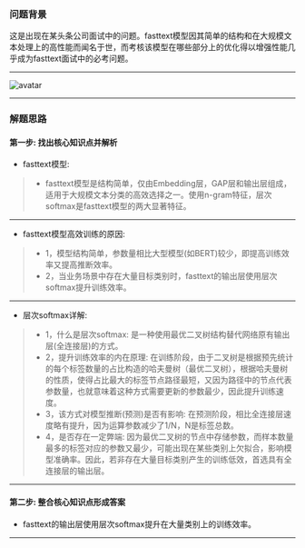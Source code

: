 


### 问题背景


这是出现在某头条公司面试中的问题。fasttext模型因其简单的结构和在大规模文本处理上的高性能而闻名于世，而考核该模型在哪些部分上的优化得以增强性能几乎成为fasttext面试中的必考问题。

---

![avatar](https://github.com/AITutorials/manuals/blob/master/img/fasttext-logo-color-web.png)

---

### 解题思路


#### 第一步: 找出核心知识点并解析

* fasttext模型:
>	* fasttext模型是结构简单，仅由Embedding层，GAP层和输出层组成，适用于大规模文本分类的高效选择之一。使用n-gram特征，层次softmax是fasttext模型的两大显著特征。

---

* fasttext模型高效训练的原因:
>	* 1，模型结构简单，参数量相比大型模型(如BERT)较少，即提高训练效率又提高推断效率。
>	* 2，当业务场景中存在大量目标类别时，fasttext的输出层使用层次softmax提升训练效率。

---

* 层次softmax详解:
>	* 1，什么是层次softmax: 是一种使用最优二叉树结构替代网络原有输出层(全连接层)的方式。
>	* 2，提升训练效率的内在原理: 在训练阶段，由于二叉树是根据预先统计的每个标签数量的占比构造的哈夫曼树（最优二叉树），根据哈夫曼树的性质，使得占比最大的标签节点路径最短，又因为路径中的节点代表参数量，也就意味着这种方式需要更新的参数最少，因此提升训练速度。
>	* 3，该方式对模型推断(预测)是否有影响: 在预测阶段，相比全连接层速度略有提升，因为运算参数减少了1/N，N是标签总数。
>	* 4，是否存在一定弊端: 因为最优二叉树的节点中存储参数，而样本数量最多的标签对应的参数又最少，可能出现在某些类别上欠拟合，影响模型准确率。因此，若非存在大量目标类别产生的训练低效，首选具有全连接层的输出层。


---

#### 第二步: 整合核心知识点形成答案


* fasttext的输出层使用层次softmax提升在大量类别上的训练效率。     

---

<!--

### 问题拓展

* 说一说为何fasttext需要加入n-gram特征
* 简述层次softmax提升训练效率的原理


---

-->
